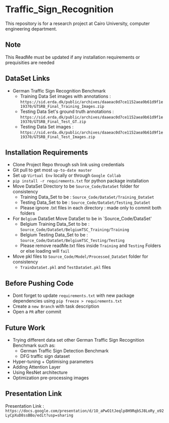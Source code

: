 # Traffic_Sign_Recognition
This repository is for a research project at Cairo University, computer engineering department.

## Note 
This ReadMe must be updated if any installation requirements or prequisities are needed

## DataSet Links
- German Traffic Sign Recognition Benchmark
	- Training Data Set images with annotations : `https://sid.erda.dk/public/archives/daaeac0d7ce1152aea9b61d9f1e19370/GTSRB_Final_Training_Images.zip`
	- Testing Data Set's ground truth annotations : `https://sid.erda.dk/public/archives/daaeac0d7ce1152aea9b61d9f1e19370/GTSRB_Final_Test_GT.zip`
	- Testing Data Set images : `https://sid.erda.dk/public/archives/daaeac0d7ce1152aea9b61d9f1e19370/GTSRB_Final_Test_Images.zip`

## Installation Requirements
- Clone Project Repo through ssh link using credentials
- Git pull to get most `up-to-date master`
- Set up `Virtual Env` locally or through `Google Collab`
- `pip install -r requirements.txt` for python package installation
- Move DataSet Directory to be `Source_Code/DataSet` folder for consistency
	- Training Data_Set to be : ``Source_Code/DataSet/Training_DataSet``
	- Testing Data_Set to be : ``Source_Code/DataSet/Testing_DataSet``
	- Please ignore .txt files in each directory : made only to commit both folders
- For `Belgium` DataSet Move DataSet to be in `Source_Code/DataSet'
	- Belgium Training Data_Set to be : ``Source_Code/DataSet/BelgiumTSC_Training/Training``
	- Belgium Testing Data_Set to be : ``Source_Code/DataSet/BelgiumTSC_Testing/Testing``
	- Please remove readMe.txt files inside ``Training`` and ``Testing`` Folders or else loading will ``fail``
- Move pkl files to `Source_Code/Model/Processed_DataSet` folder for consistency
	- `TrainDataSet.pkl` and `TestDataSet.pkl` files
	
## Before Pushing Code
- Dont forget to update ``requirements.txt`` with new package dependencies using `pip freeze > requirements.txt`
- Create a ``new Branch`` with task description
- Open a `PR` after commit

## Future Work 
- Trying different data set other German Traffic Sign Recognition Benchmark such as:
	- German Traffic Sign Detection Benchmark
	- DFG traffic sign dataset
- Hyper-tuning + Optimising parameters
- Adding Attention Layer
- Using ResNet architecture
- Optimization pre-processing images

## Presentation Link
Presentation Link : `https://docs.google.com/presentation/d/1O_aPwO1tJeqlp8H9RqbSJ8LoRy_o92LyCpXuD8ssBBo/edit?usp=sharing`
